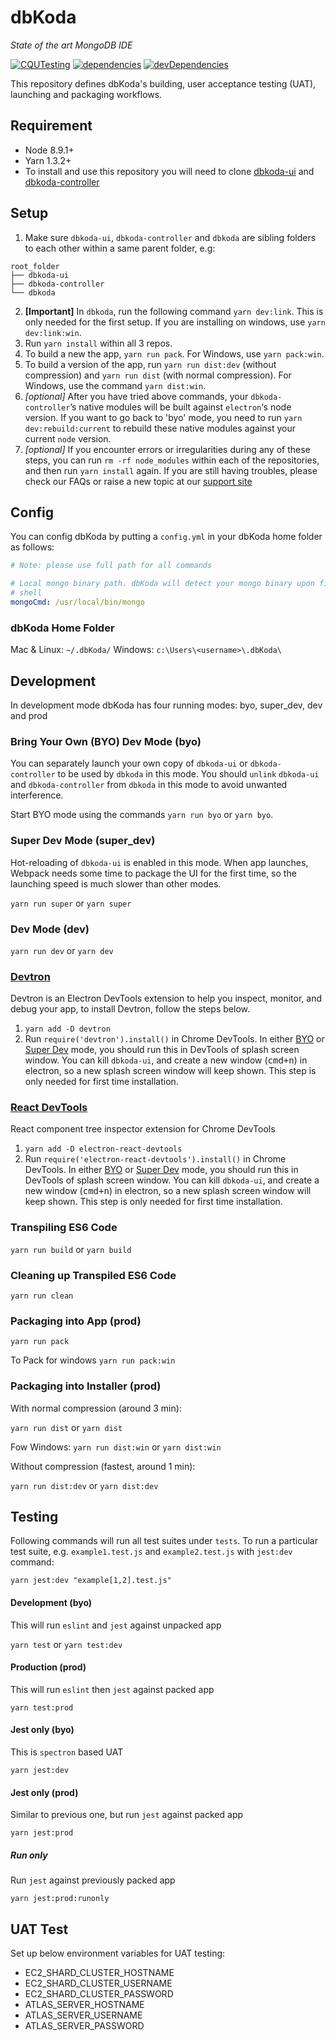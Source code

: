 # dbKoda
*State of the art MongoDB IDE*

[![CQUTesting](https://img.shields.io/travis/SouthbankSoftware/dbkoda.svg?style=flat-square&label=CQUTesting)](https://travis-ci.org/SouthbankSoftware/dbkoda)
[![dependencies](https://img.shields.io/david/SouthbankSoftware/dbkoda.svg?style=flat-square)](https://david-dm.org/SouthbankSoftware/dbkoda)
[![devDependencies](https://img.shields.io/david/dev/SouthbankSoftware/dbkoda.svg?style=flat-square)](https://david-dm.org/SouthbankSoftware/dbkoda?type=dev)

This repository defines dbKoda's building, user acceptance testing (UAT), launching and packaging workflows.

## Requirement
* Node 8.9.1+
* Yarn 1.3.2+
* To install and use this repository you will need to clone [dbkoda-ui](https://github.com/Southbanksoftware/dbkoda-ui) and [dbkoda-controller](https://github.com/Southbanksoftware/dbkoda-controller)

## Setup

1. Make sure `dbkoda-ui`, `dbkoda-controller` and `dbkoda` are sibling folders to each other within a same parent folder, e.g:
```text
root_folder
├── dbkoda-ui
├── dbkoda-controller
└── dbkoda
```
2. **[Important]** In `dbkoda`, run the following command `yarn dev:link`. This is only needed for the first setup. If you are installing on windows, use `yarn dev:link:win`.
3. Run `yarn install` within all 3 repos.
4. To build a new the app, `yarn run pack`. For Windows, use `yarn pack:win`.
5. To build a version of the app, run `yarn run dist:dev` (without compression) and `yarn run dist` (with normal compression). For Windows, use the command `yarn dist:win`.
6. *[optional]* After you have tried above commands, your `dbkoda-controller`’s native modules will be built against `electron`‘s node version. If you want to go back to 'byo' mode, you need to run `yarn dev:rebuild:current` to rebuild these native modules against your current `node` version.
7. *[optional]* If you encounter errors or irregularities during any of these steps, you can run `rm -rf node_modules` within each of the repositories, and then run `yarn install` again. If you are still having troubles, please check our FAQs or raise a new topic at our [support site](https://dbkoda.useresponse.com)

## Config
You can config dbKoda by putting a `config.yml` in your dbKoda home folder as follows:

```yaml
# Note: please use full path for all commands

# Local mongo binary path. dbKoda will detect your mongo binary upon first launch in your login
# shell
mongoCmd: /usr/local/bin/mongo

```

### dbKoda Home Folder
Mac & Linux: `~/.dbKoda/`
Windows: `c:\Users\<username>\.dbKoda\`

## Development
In development mode dbKoda has four running modes: byo, super_dev, dev and prod

### Bring Your Own (BYO) Dev Mode (byo)
You can separately launch your own copy of `dbkoda-ui` or `dbkoda-controller` to be used by `dbkoda` in this mode. You should `unlink` `dbkoda-ui` and `dbkoda-controller` from `dbkoda` in this mode to avoid unwanted interference.

Start BYO mode using the commands `yarn run byo` or `yarn byo`.

### Super Dev Mode (super_dev)
Hot-reloading of `dbkoda-ui` is enabled in this mode. When app launches, Webpack needs some time to package the UI for the first time, so the launching speed is much slower than other modes.

`yarn run super` or `yarn super`

### Dev Mode (dev)

`yarn run dev` or `yarn dev`

### [Devtron](https://github.com/electron/devtron#-devtron)
Devtron is an Electron DevTools extension to help you inspect, monitor, and debug your app, to install Devtron, follow the steps below.

1. `yarn add -D devtron`
2. Run `require('devtron').install()` in Chrome DevTools. In either [BYO](#bring-your-own-byo-dev-mode) or [Super Dev](#super-dev-mode) mode, you should run this in DevTools of splash screen window. You can kill `dbkoda-ui`, and create a new window (<kbd>cmd+n</kbd>) in electron, so a new splash
screen window will keep shown. This step is only needed for first time installation.

### [React DevTools](https://github.com/firejune/electron-react-devtools)
React component tree inspector extension for Chrome DevTools

1. `yarn add -D electron-react-devtools`
2. Run `require('electron-react-devtools').install()` in Chrome DevTools. In either [BYO](#bring-your-own-byo-dev-mode) or [Super Dev](#super-dev-mode) mode, you should run this in DevTools of splash screen window. You can kill `dbkoda-ui`, and create a new window (<kbd>cmd+n</kbd>) in electron, so a new splash
screen window will keep shown. This step is only needed for first time installation.

### Transpiling ES6 Code

`yarn run build` or `yarn build`

### Cleaning up Transpiled ES6 Code

`yarn run clean`

### Packaging into App (prod)

`yarn run pack`

To Pack for windows
`yarn run pack:win`

### Packaging into Installer (prod)
With normal compression (around 3 min):

`yarn run dist` or `yarn dist`

Fow Windows:
`yarn run dist:win` or `yarn dist:win`

Without compression (fastest, around 1 min):

`yarn run dist:dev` or `yarn dist:dev`

## Testing
Following commands will run all test suites under `tests`. To run a particular test suite, e.g. `example1.test.js` and `example2.test.js` with `jest:dev` command:

`yarn jest:dev "example[1,2].test.js"`

#### Development (byo)
This will run `eslint` and `jest` against unpacked app

`yarn test` or `yarn test:dev`

#### Production (prod)
This will run `eslint` then `jest` against packed app

`yarn test:prod`

#### Jest only (byo)
This is `spectron` based UAT

`yarn jest:dev`

#### Jest only (prod)
Similar to previous one, but run `jest` against packed app

`yarn jest:prod`

##### Run only
Run `jest` against previously packed app

`yarn jest:prod:runonly`

## UAT Test
Set up below environment variables for UAT testing:

- EC2_SHARD_CLUSTER_HOSTNAME
- EC2_SHARD_CLUSTER_USERNAME
- EC2_SHARD_CLUSTER_PASSWORD
- ATLAS_SERVER_HOSTNAME
- ATLAS_SERVER_USERNAME
- ATLAS_SERVER_PASSWORD
